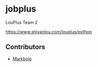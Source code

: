 # jobplus

LouPlus Team 2

https://www.shiyanlou.com/louplus/python

## Contributors

* [Markbolo](https://github.com/Markbolo)
